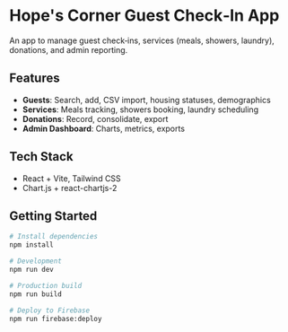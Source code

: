 # Hope's Corner Guest Check‑In App

An app to manage guest check‑ins, services (meals, showers, laundry), donations, and admin reporting.

## Features

- **Guests**: Search, add, CSV import, housing statuses, demographics
- **Services**: Meals tracking, showers booking, laundry scheduling
- **Donations**: Record, consolidate, export
- **Admin Dashboard**: Charts, metrics, exports

## Tech Stack

- React + Vite, Tailwind CSS
- Chart.js + react-chartjs-2

## Getting Started

```bash
# Install dependencies
npm install

# Development
npm run dev

# Production build
npm run build

# Deploy to Firebase
npm run firebase:deploy
```
